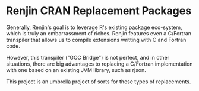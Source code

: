 
# Renjin CRAN Replacement Packages

Generally, Renjin's goal is to leverage R's existing package eco-system, which is truly an embarrassment of riches.
Renjin features even a C/Fortran transpiler that allows us to compile extensions writting with C and Fortran code.

However, this transpiler ("GCC Bridge") is not perfect, and in other situations, there are big advantages to 
replacing a C/Fortran implementation with one based on an existing JVM library, such as rjson.

This project is an umbrella project of sorts for these types of replacements.


